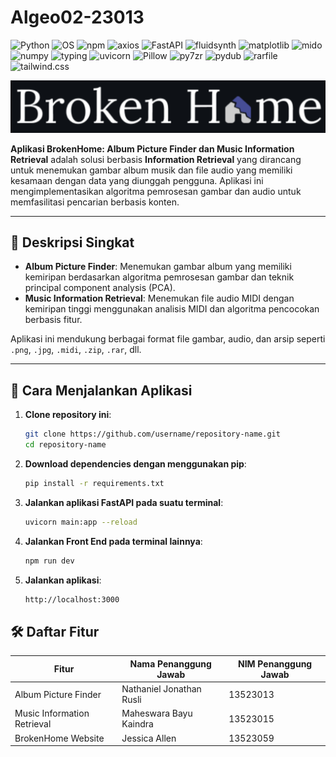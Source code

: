 # Algeo02-23013

![Python](https://img.shields.io/badge/python-3.10%2B-blue?logo=python&logoColor=white)
![OS](https://img.shields.io/badge/os-windows%20%7C%20apple%20%7C%20linux-lightgrey?logo=linux&logoColor=white)
![npm](https://img.shields.io/badge/npm-10.8.2-red?logo=npm&logoColor=white)
![axios](https://img.shields.io/badge/axios-1.7.9-purple?logo=javascript&logoColor=white)
![FastAPI](https://img.shields.io/badge/fastapi-0.115.6-green?logo=fastapi&logoColor=white)
![fluidsynth](https://img.shields.io/badge/fluidsynth-0.2-darkcyan?logo=audio&logoColor=white)
![matplotlib](https://img.shields.io/badge/matplotlib-3.9.2-orange?logo=python&logoColor=white)
![mido](https://img.shields.io/badge/mido-1.3.3-yellow?logo=midi&logoColor=white)
![numpy](https://img.shields.io/badge/numpy-2.0.2-blue?logo=numpy&logoColor=white)
![typing](https://img.shields.io/badge/typing-3.7.4.3-teal?logo=python&logoColor=white)
![uvicorn](https://img.shields.io/badge/uvicorn-0.32.1-black?logo=fastapi&logoColor=white)
![Pillow](https://img.shields.io/badge/pillow-11.0.0-pink?logo=python&logoColor=white)
![py7zr](https://img.shields.io/badge/py7zr-0.22.0-darkgreen?logo=archive&logoColor=white)
![pydub](https://img.shields.io/badge/pydub-0.25.1-lightblue?logo=audio&logoColor=white)
![rarfile](https://img.shields.io/badge/rarfile-4.2-darkblue?logo=file-archive&logoColor=white)
![tailwind.css](https://img.shields.io/badge/tailwind.css-latest-blueviolet?logo=tailwindcss&logoColor=white)


![Broken Home Logo](img/BrokenHomeLogoDark.png)

**Aplikasi BrokenHome: Album Picture Finder dan Music Information Retrieval** adalah solusi berbasis **Information Retrieval** yang dirancang untuk menemukan gambar album musik dan file audio yang memiliki kesamaan dengan data yang diunggah pengguna. Aplikasi ini mengimplementasikan algoritma pemrosesan gambar dan audio untuk memfasilitasi pencarian berbasis konten.

---

## 📖 Deskripsi Singkat

- **Album Picture Finder**: Menemukan gambar album yang memiliki kemiripan berdasarkan algoritma pemrosesan gambar dan teknik principal component analysis (PCA).
- **Music Information Retrieval**: Menemukan file audio MIDI dengan kemiripan tinggi menggunakan analisis MIDI dan algoritma pencocokan berbasis fitur.

Aplikasi ini mendukung berbagai format file gambar, audio, dan arsip seperti `.png`, `.jpg`, `.midi`, `.zip`, `.rar`, dll.

---

## 🚀 Cara Menjalankan Aplikasi

1. **Clone repository ini**:
   ```bash
   git clone https://github.com/username/repository-name.git
   cd repository-name
2. **Download dependencies dengan menggunakan pip**:
   ```bash
   pip install -r requirements.txt
3. **Jalankan aplikasi FastAPI pada suatu terminal**:
   ```bash
   uvicorn main:app --reload
4. **Jalankan Front End pada terminal lainnya**:
   ```bash
   npm run dev
5. **Jalankan aplikasi**:
   ```bash
   http://localhost:3000
## 🛠️ Daftar Fitur

| Fitur       | Nama Penanggung Jawab | NIM Penanggung Jawab |
|-------------|-------------------------------|---------------------|
| Album Picture Finder   | Nathaniel Jonathan Rusli  | 13523013 |
| Music Information Retrieval | Maheswara Bayu Kaindra  | 13523015|
| BrokenHome Website| Jessica Allen | 13523059 |
